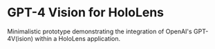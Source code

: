 # GPT-4 Vision for HoloLens
Minimalistic prototype demonstrating the integration of OpenAI's GPT-4V(ision) within a HoloLens application.
